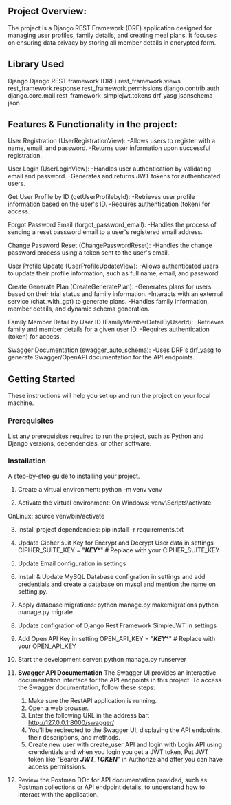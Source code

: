 
## Project Overview:
The project is a Django REST Framework (DRF) application designed for managing user profiles, family details, and creating meal plans. 
It focuses on ensuring data privacy by storing all member details in encrypted form. 

## Library Used
Django
Django REST framework (DRF)
rest_framework.views
rest_framework.response
rest_framework.permissions
django.contrib.auth
django.core.mail
rest_framework_simplejwt.tokens
drf_yasg
jsonschema
json

## Features & Functionality in the project:

User Registration (UserRegistrationView):
-Allows users to register with a name, email, and password.
-Returns user information upon successful registration.

User Login (UserLoginView):
-Handles user authentication by validating email and password.
-Generates and returns JWT tokens for authenticated users.

Get User Profile by ID (getUserProfilebyId):
-Retrieves user profile information based on the user's ID.
-Requires authentication (token) for access.

Forgot Password Email (forgot_password_email):
-Handles the process of sending a reset password email to a user's registered email address.

Change Password Reset (ChangePasswordReset):
-Handles the change password process using a token sent to the user's email.

User Profile Update (UserProfileUpdateView):
-Allows authenticated users to update their profile information, such as full name, email, and password.

Create Generate Plan (CreateGeneratePlan):
-Generates plans for users based on their trial status and family information.
-Interacts with an external service (chat_with_gpt) to generate plans.
-Handles family information, member details, and dynamic schema generation.

Family Member Detail by User ID (FamilyMemberDetailByUserId):
-Retrieves family and member details for a given user ID.
-Requires authentication (token) for access.

Swagger Documentation (swagger_auto_schema):
-Uses DRF's drf_yasg to generate Swagger/OpenAPI documentation for the API endpoints.

## Getting Started

These instructions will help you set up and run the project on your local machine.

### Prerequisites

List any prerequisites required to run the project, such as Python and Django versions, dependencies, or other software.

### Installation

A step-by-step guide to installing your project.

1. Create a virtual environment:
python -m venv venv

2. Activate the virtual environment:
On Windows:
venv\Scripts\activate

OnLinux:
source venv/bin/activate

3. Install project dependencies:
pip install -r requirements.txt

4. Update Cipher suit Key for Encrypt and Decrypt User data in settings
CIPHER_SUITE_KEY = "*****KEY******"  # Replace with your CIPHER_SUITE_KEY

5. Update Email configuration in settings
   
6. Install & Update MySQL Database configration in settings and add credentials and create a database on mysql and mention the name on setting.py.

7. Apply database migrations:
python manage.py makemigrations
python manage.py migrate

8. Update configration of Django Rest Framework SimpleJWT in settings

9. Add Open API Key in setting
    OPEN_API_KEY = "*****KEY******"   # Replace with your OPEN_API_KEY

10. Start the development server:
python manage.py runserver


11. **Swagger API Documentation**
    The Swagger UI provides an interactive documentation interface for the API endpoints in this project.
    To access the Swagger documentation, follow these steps:
    
    1. Make sure the RestAPI application is running.
    2. Open a web browser.
    3. Enter the following URL in the address bar: http://127.0.0.1:8000/swagger/
    4. You'll be redirected to the Swagger UI, displaying the API endpoints, their descriptions, and methods.
    5. Create new user with create_user API and login with Login API using crendentials and when you login you get a JWT token,
       Put JWT token like "Bearer *****JWT_TOKEN*****" in Authorize and after you can have access permissions. 

12. Review the Postman DOc for API documentation provided, such as Postman collections or API endpoint details, to understand how to interact with the application.









